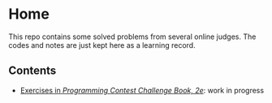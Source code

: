 # Home

This repo contains some solved problems from several online judges. The codes and notes are just kept here as a learning record.

## Contents

- [Exercises in *Programming Contest Challenge Book, 2e*](Exercises-ProgrammingContestChallengeBook2e.md): work in progress